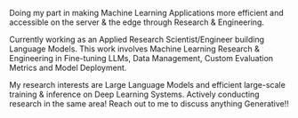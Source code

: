 Doing my part in making Machine Learning Applications more efficient and accessible on the server & the edge through Research & Engineering.

Currently working as an Applied Research Scientist/Engineer building Language Models. This work involves Machine Learning Research & Engineering in Fine-tuning LLMs, Data Management, Custom Evaluation Metrics and Model Deployment.

My research interests are Large Language Models and efficient large-scale training & inference on Deep Learning Systems. Actively conducting research in the same area! Reach out to me to discuss anything Generative!!
